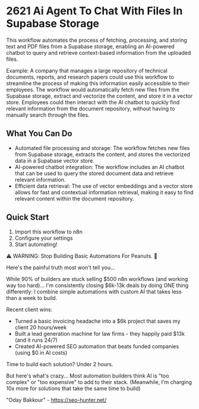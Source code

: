 # 2621 Ai Agent To Chat With Files In Supabase Storage

This workflow automates the process of fetching, processing, and storing text and PDF files from a Supabase storage, enabling an AI-powered chatbot to query and retrieve context-based information from the uploaded files.

Example: A company that manages a large repository of technical documents, reports, and research papers could use this workflow to streamline the process of making this information easily accessible to their employees. The workflow would automatically fetch new files from the Supabase storage, extract and vectorize the content, and store it in a vector store. Employees could then interact with the AI chatbot to quickly find relevant information from the document repository, without having to manually search through the files.

## What You Can Do
- Automated file processing and storage: The workflow fetches new files from Supabase storage, extracts the content, and stores the vectorized data in a Supabase vector store.
- AI-powered chatbot integration: The workflow includes an AI chatbot that can be used to query the stored document data and retrieve relevant information.
- Efficient data retrieval: The use of vector embeddings and a vector store allows for fast and contextual information retrieval, making it easy to find relevant content within the document repository.

## Quick Start
1. Import this workflow to n8n
2. Configure your settings
3. Start automating!

⚠️ WARNING: Stop Building Basic Automations For Peanuts. 🚫

Here's the painful truth most won't tell you...

While 90% of builders are stuck selling $500 n8n workflows (and working way too hard)...
I'm consistently closing $6k-13k deals by doing ONE thing differently:
I combine simple automations with custom AI that takes less than a week to build.

Recent client wins:
* Turned a basic invoicing headache into a $6k project that saves my client 20 hours/week
* Built a lead generation machine for law firms - they happily paid $13k (and it runs 24/7)
* Created AI-powered SEO automation that beats funded companies (using $0 in AI costs)

Time to build each solution? Under 2 hours.

But here's what's crazy...
Most automation builders think AI is "too complex" or "too expensive" to add to their stack.
(Meanwhile, I'm charging 10x more for solutions that take the same time to build)

"Oday Bakkour" - https://seo-hunter.net/
